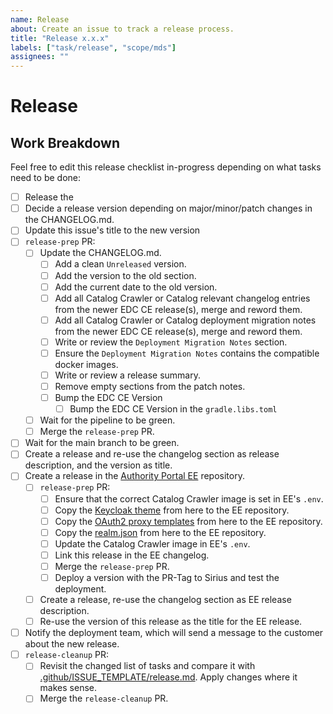 ```yaml
---
name: Release
about: Create an issue to track a release process.
title: "Release x.x.x"
labels: ["task/release", "scope/mds"]
assignees: ""
---
```


# Release

## Work Breakdown

Feel free to edit this release checklist in-progress depending on what tasks need to be done:

- [ ] Release the 
- [ ] Decide a release version depending on major/minor/patch changes in the CHANGELOG.md.
- [ ] Update this issue's title to the new version
- [ ] `release-prep` PR:
    - [ ] Update the CHANGELOG.md.
        - [ ] Add a clean `Unreleased` version.
        - [ ] Add the version to the old section.
        - [ ] Add the current date to the old version.
        - [ ] Add all Catalog Crawler or Catalog relevant changelog entries from the newer EDC CE release(s), merge and reword them.
        - [ ] Add all Catalog Crawler or Catalog deployment migration notes from the newer EDC CE release(s), merge and reword them.
        - [ ] Write or review the `Deployment Migration Notes` section.
        - [ ] Ensure the `Deployment Migration Notes` contains the compatible docker images.
        - [ ] Write or review a release summary.
        - [ ] Remove empty sections from the patch notes.
        - [ ] Bump the EDC CE Version
          - [ ] Bump the EDC CE Version in the `gradle.libs.toml`
    - [ ] Wait for the pipeline to be green.
    - [ ] Merge the `release-prep` PR.
- [ ] Wait for the main branch to be green.
- [ ] Create a release and re-use the changelog section as release description, and the version as title.
- [ ] Create a release in the [Authority Portal EE](https://github.com/sovity/authority-portal-ee) repository.
  - [ ] `release-prep` PR:
    - [ ] Ensure that the correct Catalog Crawler image is set in EE's `.env`.
    - [ ] Copy the [Keycloak theme](https://github.com/sovity/authority-portal/tree/main/authority-portal-keycloak) from here to the EE repository.
    - [ ] Copy the [OAuth2 proxy templates](https://github.com/sovity/authority-portal/tree/main/authority-portal-oauth2-proxy) from here to the EE repository.
    - [ ] Copy the [realm.json](https://github.com/sovity/authority-portal/blob/main/authority-portal-backend/authority-portal-quarkus/src/main/resources/realm.json) from here to the EE repository.
    - [ ] Update the Catalog Crawler image in EE's `.env`.
    - [ ] Link this release in the EE changelog.
    - [ ] Merge the `release-prep` PR.
    - [ ] Deploy a version with the PR-Tag to Sirius and test the deployment.
  - [ ] Create a release, re-use the changelog section as EE release description.
  - [ ] Re-use the version of this release as the title for the EE release.
- [ ] Notify the deployment team, which will send a message to the customer about the new release.
- [ ] `release-cleanup` PR:
    - [ ] Revisit the changed list of tasks and compare it
      with [.github/ISSUE_TEMPLATE/release.md](https://github.com/sovity/authority-portal/blob/main/.github/ISSUE_TEMPLATE/release.md).
      Apply changes where it makes sense.
    - [ ] Merge the `release-cleanup` PR.